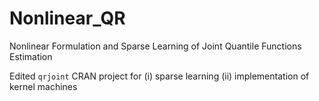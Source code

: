 # Nonlinear_QR

Nonlinear Formulation and Sparse Learning of Joint Quantile Functions Estimation

Edited `qrjoint` CRAN project for
(i) sparse learning
(ii) implementation of kernel machines
